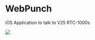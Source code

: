 # WebPunch
iOS Application to talk to V25 RTC-1000s


![](https://www.icontime.com/wp-content/uploads/2017/09/RTC-1000.jpg)
